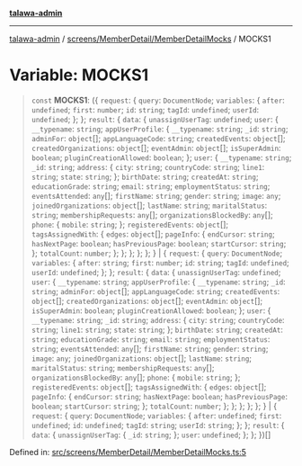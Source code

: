 [**talawa-admin**](../../../../README.md)

***

[talawa-admin](../../../../README.md) / [screens/MemberDetail/MemberDetailMocks](../README.md) / MOCKS1

# Variable: MOCKS1

> `const` **MOCKS1**: (\{ `request`: \{ `query`: `DocumentNode`; `variables`: \{ `after`: `undefined`; `first`: `number`; `id`: `string`; `tagId`: `undefined`; `userId`: `undefined`; \}; \}; `result`: \{ `data`: \{ `unassignUserTag`: `undefined`; `user`: \{ `__typename`: `string`; `appUserProfile`: \{ `__typename`: `string`; `_id`: `string`; `adminFor`: `object`[]; `appLanguageCode`: `string`; `createdEvents`: `object`[]; `createdOrganizations`: `object`[]; `eventAdmin`: `object`[]; `isSuperAdmin`: `boolean`; `pluginCreationAllowed`: `boolean`; \}; `user`: \{ `__typename`: `string`; `_id`: `string`; `address`: \{ `city`: `string`; `countryCode`: `string`; `line1`: `string`; `state`: `string`; \}; `birthDate`: `string`; `createdAt`: `string`; `educationGrade`: `string`; `email`: `string`; `employmentStatus`: `string`; `eventsAttended`: `any`[]; `firstName`: `string`; `gender`: `string`; `image`: `any`; `joinedOrganizations`: `object`[]; `lastName`: `string`; `maritalStatus`: `string`; `membershipRequests`: `any`[]; `organizationsBlockedBy`: `any`[]; `phone`: \{ `mobile`: `string`; \}; `registeredEvents`: `object`[]; `tagsAssignedWith`: \{ `edges`: `object`[]; `pageInfo`: \{ `endCursor`: `string`; `hasNextPage`: `boolean`; `hasPreviousPage`: `boolean`; `startCursor`: `string`; \}; `totalCount`: `number`; \}; \}; \}; \}; \}; \} \| \{ `request`: \{ `query`: `DocumentNode`; `variables`: \{ `after`: `string`; `first`: `number`; `id`: `string`; `tagId`: `undefined`; `userId`: `undefined`; \}; \}; `result`: \{ `data`: \{ `unassignUserTag`: `undefined`; `user`: \{ `__typename`: `string`; `appUserProfile`: \{ `__typename`: `string`; `_id`: `string`; `adminFor`: `object`[]; `appLanguageCode`: `string`; `createdEvents`: `object`[]; `createdOrganizations`: `object`[]; `eventAdmin`: `object`[]; `isSuperAdmin`: `boolean`; `pluginCreationAllowed`: `boolean`; \}; `user`: \{ `__typename`: `string`; `_id`: `string`; `address`: \{ `city`: `string`; `countryCode`: `string`; `line1`: `string`; `state`: `string`; \}; `birthDate`: `string`; `createdAt`: `string`; `educationGrade`: `string`; `email`: `string`; `employmentStatus`: `string`; `eventsAttended`: `any`[]; `firstName`: `string`; `gender`: `string`; `image`: `any`; `joinedOrganizations`: `object`[]; `lastName`: `string`; `maritalStatus`: `string`; `membershipRequests`: `any`[]; `organizationsBlockedBy`: `any`[]; `phone`: \{ `mobile`: `string`; \}; `registeredEvents`: `object`[]; `tagsAssignedWith`: \{ `edges`: `object`[]; `pageInfo`: \{ `endCursor`: `string`; `hasNextPage`: `boolean`; `hasPreviousPage`: `boolean`; `startCursor`: `string`; \}; `totalCount`: `number`; \}; \}; \}; \}; \}; \} \| \{ `request`: \{ `query`: `DocumentNode`; `variables`: \{ `after`: `undefined`; `first`: `undefined`; `id`: `undefined`; `tagId`: `string`; `userId`: `string`; \}; \}; `result`: \{ `data`: \{ `unassignUserTag`: \{ `_id`: `string`; \}; `user`: `undefined`; \}; \}; \})[]

Defined in: [src/screens/MemberDetail/MemberDetailMocks.ts:5](https://github.com/gautam-divyanshu/talawa-admin/blob/9fef64ff9fb30eb3195cc9100606d8b7a89bca79/src/screens/MemberDetail/MemberDetailMocks.ts#L5)
